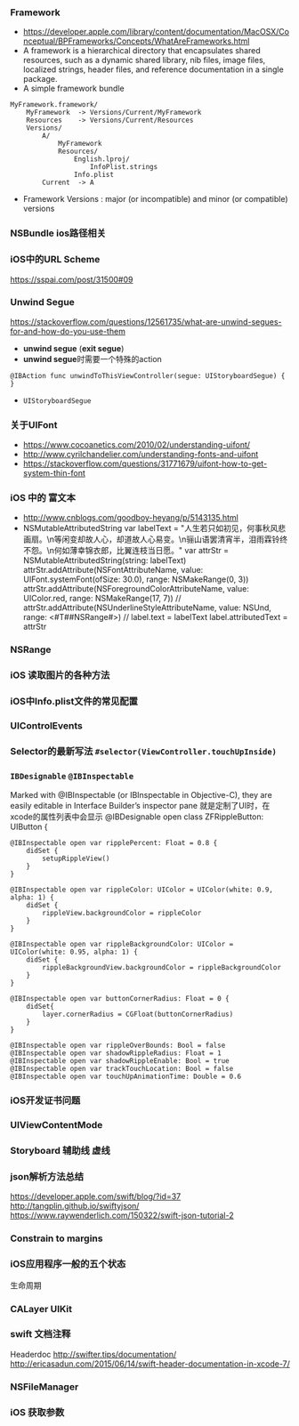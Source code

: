 
### Framework
- https://developer.apple.com/library/content/documentation/MacOSX/Conceptual/BPFrameworks/Concepts/WhatAreFrameworks.html
- A framework is a hierarchical directory that encapsulates shared resources, such as a dynamic shared library, nib files, image files, localized strings, header files, and reference documentation in a single package.
- A simple framework bundle
```
MyFramework.framework/
    MyFramework  -> Versions/Current/MyFramework
    Resources    -> Versions/Current/Resources
    Versions/
        A/
            MyFramework
            Resources/
                English.lproj/
                    InfoPlist.strings
                Info.plist
        Current  -> A
```
- Framework Versions : major (or incompatible) and minor (or compatible) versions

### NSBundle  ios路径相关

### iOS中的URL Scheme
https://sspai.com/post/31500#09

### Unwind Segue  
https://stackoverflow.com/questions/12561735/what-are-unwind-segues-for-and-how-do-you-use-them
- **unwind segue** (**exit segue**)
- **unwind segue**时需要一个特殊的action
```
@IBAction func unwindToThisViewController(segue: UIStoryboardSegue) {
}
```
- `UIStoryboardSegue`



### 关于UIFont
- https://www.cocoanetics.com/2010/02/understanding-uifont/
- http://www.cyrilchandelier.com/understanding-fonts-and-uifont
- https://stackoverflow.com/questions/31771679/uifont-how-to-get-system-thin-font

### iOS 中的 富文本
- http://www.cnblogs.com/goodboy-heyang/p/5143135.html
- NSMutableAttributedString 
var labelText = "人生若只如初见，何事秋风悲画扇。\n等闲变却故人心，却道故人心易变。\n骊山语罢清宵半，泪雨霖铃终不怨。\n何如薄幸锦衣郎，比翼连枝当日愿。"
        var attrStr = NSMutableAttributedString(string: labelText)
        attrStr.addAttribute(NSFontAttributeName, value: UIFont.systemFont(ofSize: 30.0), range: NSMakeRange(0, 3))
        attrStr.addAttribute(NSForegroundColorAttributeName, value: UIColor.red, range: NSMakeRange(17, 7))
//        attrStr.addAttribute(NSUnderlineStyleAttributeName, value: NSUnd, range: <#T##NSRange#>)
//        label.text = labelText
        label.attributedText = attrStr

### NSRange

###  iOS 读取图片的各种方法

### iOS中Info.plist文件的常见配置

### UIControlEvents

### Selector的最新写法  `#selector(ViewController.touchUpInside)`

### `IBDesignable` `@IBInspectable` 
Marked with @IBInspectable (or IBInspectable in Objective-C), they are easily editable in Interface Builder’s inspector pane
就是定制了UI时，在xcode的属性列表中会显示
@IBDesignable
open class ZFRippleButton: UIButton {
    
    @IBInspectable open var ripplePercent: Float = 0.8 {
        didSet {
            setupRippleView()
        }
    }
    
    @IBInspectable open var rippleColor: UIColor = UIColor(white: 0.9, alpha: 1) {
        didSet {
            rippleView.backgroundColor = rippleColor
        }
    }
    
    @IBInspectable open var rippleBackgroundColor: UIColor = UIColor(white: 0.95, alpha: 1) {
        didSet {
            rippleBackgroundView.backgroundColor = rippleBackgroundColor
        }
    }
    
    @IBInspectable open var buttonCornerRadius: Float = 0 {
        didSet{
            layer.cornerRadius = CGFloat(buttonCornerRadius)
        }
    }
    
    @IBInspectable open var rippleOverBounds: Bool = false
    @IBInspectable open var shadowRippleRadius: Float = 1
    @IBInspectable open var shadowRippleEnable: Bool = true
    @IBInspectable open var trackTouchLocation: Bool = false
    @IBInspectable open var touchUpAnimationTime: Double = 0.6

### iOS开发证书问题

### UIViewContentMode

### Storyboard  辅助线 虚线

### json解析方法总结
https://developer.apple.com/swift/blog/?id=37
http://tangplin.github.io/swiftyjson/
https://www.raywenderlich.com/150322/swift-json-tutorial-2

###  Constrain to margins

### iOS应用程序一般的五个状态
生命周期

### CALayer  UIKit

### swift 文档注释
Headerdoc
http://swifter.tips/documentation/
http://ericasadun.com/2015/06/14/swift-header-documentation-in-xcode-7/

### NSFileManager

### iOS 获取参数

